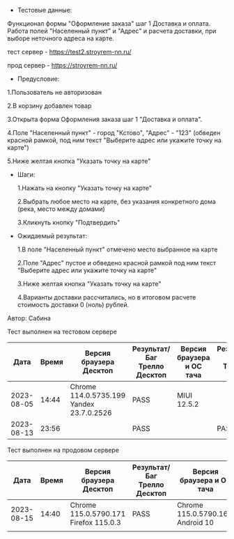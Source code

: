 * Тестовые данные:

 Функционал формы "Оформление заказа" шаг 1 Доставка и оплата. Работа полей "Населенный пункт" и "Адрес" и расчета доставки, при выборе неточного адреса на карте.
 
 тест сервер - https://test2.stroyrem-nn.ru/
 
 прод сервер - https://stroyrem-nn.ru/
 
 * Предусловие:
 
  1.Пользователь не авторизован
 
  2.В корзину добавлен товар
 
  3.Открыта форма Оформления заказа шаг 1 "Доставка и оплата".
 
  4.Поле "Населенный пункт" - город "Кстово", "Адрес" - "123" (обведен красной рамкой, под ним текст "Выберите адрес или укажите точку на карте")
  
  5.Ниже желтая кнопка "Указать точку на карте"
 

* Шаги:

   1.Нажать на кнопку "Указать точку на карте"

   2.Выбрать любое место на карте, без указания конкретного дома (река, место между домами)

   3.Кликнуть кнопку "Подтвердить"   
   
 
* Ожидаемый результат:

   1.В поле "Населенный пункт" отмечено место выбранное на карте
  
   2.Поле "Адрес" пустое и обведено красной рамкой под ним текст "Выберите адрес или укажите точку на карте"
  
   3.Ниже желтая кнопка "Указать точку на карте"

   4.Варианты доставки рассчитались, но в итоговом расчете стоимость доставки 0 (ноль) рублей.

   

Автор: Сабина

Тест выполнен на тестовом сервере

| Дата | Время | Версия браузера Десктоп | Результат/Баг Трелло Десктоп | Версия браузера и ОС тача | Результат/Баг Трелло Тач | Дата релиза | Имя |
| --- | --- | --- | --- | --- | --- | --- | --- |
| 2023-08-05 | 14:44 |Chrome 114.0.5735.199 Yandex 23.7.0.2526 |PASS | MIUI 12.5.2 |  | 16.06.23 |  |
| 2023-08-13 | 23:56 |  | PASS |     | PASS |13.08.23|  |

Тест выполнен на продовом сервере

| Дата | Время | Версия браузера Десктоп | Результат/Баг Трелло Десктоп | Версия браузера и ОС тача | Результат/Баг Трелло Тач | Дата релиза | Имя |
| --- | --- | --- | --- | --- | --- | --- | --- |
| 2023-08-15 | 14:40 | Chrome 115.0.5790.171 Firefox 115.0.3 | PASS | Chrome 115.0.5790.166, Android 10 | PASS |13.08.23 | |
|     |     |     |     |     |     |     |     |
